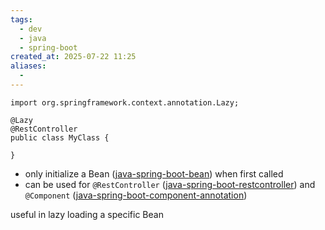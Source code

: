 ```yaml
---
tags:
  - dev
  - java
  - spring-boot
created_at: 2025-07-22 11:25
aliases:
  - 
---
```

```
import org.springframework.context.annotation.Lazy;

@Lazy
@RestController
public class MyClass {

}
```
- only initialize a Bean ([java-spring-boot-bean](java-spring-boot-bean.md)) when first called
- can be used for `@RestController` ([java-spring-boot-restcontroller](dev/java/spring/java-spring-boot-restcontroller.md)) and `@Component` ([java-spring-boot-component-annotation](dev/java/spring/java-spring-boot-component-annotation.md))

useful in lazy loading a specific Bean